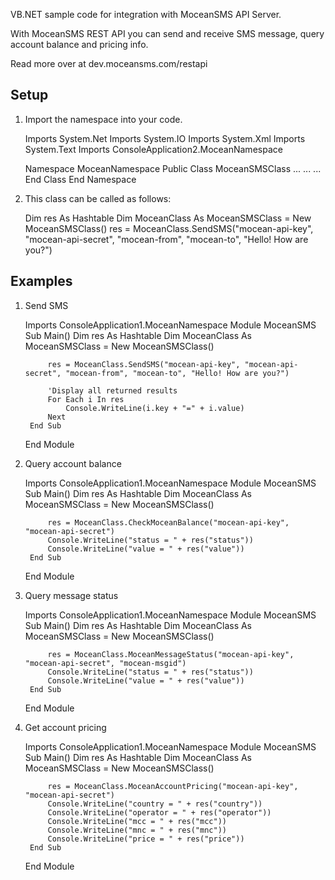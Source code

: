 VB.NET sample code for integration with MoceanSMS API Server.

With MoceanSMS REST API you can send and receive SMS message, query account balance and pricing info.

Read more over at dev.moceansms.com/restapi

Setup
--------------

1) Import the namespace into your code.
	
	Imports System.Net
	Imports System.IO
	Imports System.Xml
	Imports System.Text
	Imports ConsoleApplication2.MoceanNamespace

	Namespace MoceanNamespace
		Public Class MoceanSMSClass
			...
			...
			...
		End Class
	End Namespace	

2) This class can be called as follows:

	Dim res As Hashtable
	Dim MoceanClass As MoceanSMSClass = New MoceanSMSClass()
	res = MoceanClass.SendSMS("mocean-api-key", "mocean-api-secret", "mocean-from", "mocean-to", "Hello! How are you?")

Examples
--------------

1) Send SMS

    Imports ConsoleApplication1.MoceanNamespace
	Module MoceanSMS
		Sub Main()
			Dim res As Hashtable
			Dim MoceanClass As MoceanSMSClass = New MoceanSMSClass()

			res = MoceanClass.SendSMS("mocean-api-key", "mocean-api-secret", "mocean-from", "mocean-to", "Hello! How are you?")

			'Display all returned results
			For Each i In res
				Console.WriteLine(i.key + "=" + i.value)
			Next
		End Sub
	End Module


2) Query account balance

    Imports ConsoleApplication1.MoceanNamespace
	Module MoceanSMS
		Sub Main()
			Dim res As Hashtable
			Dim MoceanClass As MoceanSMSClass = New MoceanSMSClass()

			res = MoceanClass.CheckMoceanBalance("mocean-api-key", "mocean-api-secret")
			Console.WriteLine("status = " + res("status"))
			Console.WriteLine("value = " + res("value"))
		End Sub
	End Module 



3) Query message status

    Imports ConsoleApplication1.MoceanNamespace
	Module MoceanSMS
		Sub Main()
			Dim res As Hashtable
			Dim MoceanClass As MoceanSMSClass = New MoceanSMSClass()

			res = MoceanClass.MoceanMessageStatus("mocean-api-key", "mocean-api-secret", "mocean-msgid")
			Console.WriteLine("status = " + res("status"))
			Console.WriteLine("value = " + res("value"))
		End Sub
	End Module 
	
4) Get account pricing

    Imports ConsoleApplication1.MoceanNamespace
	Module MoceanSMS
		Sub Main()
			Dim res As Hashtable
			Dim MoceanClass As MoceanSMSClass = New MoceanSMSClass()

			res = MoceanClass.MoceanAccountPricing("mocean-api-key", "mocean-api-secret")
			Console.WriteLine("country = " + res("country"))
			Console.WriteLine("operator = " + res("operator"))
			Console.WriteLine("mcc = " + res("mcc"))
			Console.WriteLine("mnc = " + res("mnc"))
			Console.WriteLine("price = " + res("price"))
		End Sub
	End Module 
